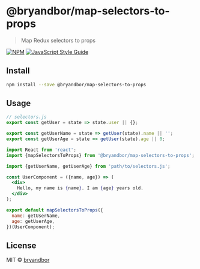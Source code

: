 # @bryandbor/map-selectors-to-props

> Map Redux selectors to props

[![NPM](https://img.shields.io/npm/v/@bryandbor/map-selectors-to-props.svg)](https://www.npmjs.com/package/@bryandbor/map-selectors-to-props) [![JavaScript Style Guide](https://img.shields.io/badge/code_style-standard-brightgreen.svg)](https://standardjs.com)

## Install

```bash
npm install --save @bryandbor/map-selectors-to-props
```

## Usage

```js
// selectors.js
export const getUser = state => state.user || {};

export const getUserName = state => getUser(state).name || '';
export const getUserAge = state => getUser(state).age || 0;
```

```jsx
import React from 'react';
import {mapSelectorsToProps} from '@bryandbor/map-selectors-to-props';

import {getUserName, getUserAge} from 'path/to/selectors.js';

const UserComponent = ({name, age}) => (
  <div>
    Hello, my name is {name}. I am {age} years old.
  </div>
);

export default mapSelectorsToProps({
  name: getUserName,
  age: getUserAge,
})(UserComponent);
```

## License

MIT © [bryandbor](https://github.com/bryandbor)
